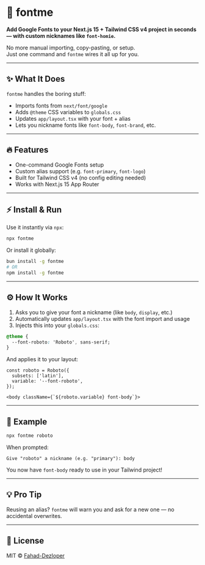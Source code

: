 # 🧢 fontme

**Add Google Fonts to your Next.js 15 + Tailwind CSS v4 project in seconds — with custom nicknames like `font-homie`.**

No more manual importing, copy-pasting, or setup.  
Just one command and `fontme` wires it all up for you.

---

## ✨ What It Does

`fontme` handles the boring stuff:
- Imports fonts from `next/font/google`
- Adds `@theme` CSS variables to `globals.css`
- Updates `app/layout.tsx` with your font + alias
- Lets you nickname fonts like `font-body`, `font-brand`, etc.

---

## 🔥 Features

-  One-command Google Fonts setup  
-  Custom alias support (e.g. `font-primary`, `font-logo`)  
-  Built for Tailwind CSS v4 (no config editing needed)  
-  Works with Next.js 15 App Router  

---

## ⚡️ Install & Run

Use it instantly via `npx`:

```bash
npx fontme
```

Or install it globally:

```bash
bun install -g fontme
# OR
npm install -g fontme
```

---

## ⚙️ How It Works

1. Asks you to give your font a nickname (like `body`, `display`, etc.)
2. Automatically updates `app/layout.tsx` with the font import and usage
3. Injects this into your `globals.css`:

```css
@theme {
  --font-roboto: 'Roboto', sans-serif;
}
```

And applies it to your layout:

```tsx
const roboto = Roboto({
  subsets: ['latin'],
  variable: '--font-roboto',
});
```

```tsx
<body className={`${roboto.variable} font-body`}>
```

---

## 🧪 Example

```bash
npx fontme roboto
```

When prompted:

```
Give "roboto" a nickname (e.g. "primary"): body
```

You now have `font-body` ready to use in your Tailwind project!

---

## 💡 Pro Tip

Reusing an alias? `fontme` will warn you and ask for a new one — no accidental overwrites.

---

## 🪪 License

MIT © [Fahad-Dezloper](https://github.com/Fahad-Dezloper)
